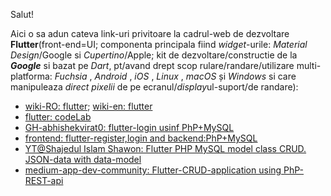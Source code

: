 Salut!

Aici o sa adun cateva link-uri privitoare la cadrul-web de dezvoltare **Flutter**(front-end=UI; componenta principala fiind *widget*-urile: *Material Design*/Google si *Cupertino*/Apple; kit de dezvoltare/constructie de la ***Google*** si  bazat pe *Dart*, pt/avand drept scop rulare/randare/utilizare multi-platforma:  *Fuchsia* , *Android* , *iOS* , *Linux* , *macOS* și *Windows* si care manipuleaza *direct pixelii* de pe ecranul/*display*ul-suport/de randare):

 - [wiki-RO: flutter](https://ro.wikipedia.org/wiki/Flutter_(software));  [wiki-en: flutter](https://en.wikipedia.org/wiki/Flutter_(software))
 - [flutter: codeLab](https://docs.flutter.dev/get-started/codelab)
 - [GH-abhishekvirat0: flutter-login usinf PhP+MySQL](https://github.com/abhishekvirat0/Flutter-login-using-mysql-php)
 - [frontend: flutter-register,login and backend:PhP+MySQL](https://github.com/shawondeveloper/php-mysql-flutter-login-register)
 - [YT@Shajedul Islam Shawon: Flutter PHP MySQL model class CRUD. JSON-data with data-model](https://www.youtube.com/watch?app=desktop&v=lJ8d6-lkMF4&ab_channel=ShajedulIslamShawon)
 - [medium-app-dev-community: Flutter-CRUD-application using PhP-REST-api](https://medium.com/app-dev-community/flutter-crud-application-using-php-rest-api-bb585c4d7d9c)
